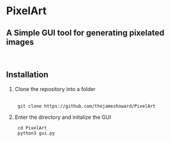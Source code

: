 # PixelArt
## A Simple GUI tool for generating pixelated images

<br>

## Installation
1. Clone the repository into a folder<br><br>

        git clone https://github.com/thejameshoward/PixelArt

2. Enter the directory and initalize the GUI

        cd PixelArt
        python3 gui.py